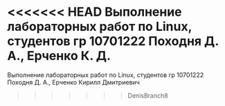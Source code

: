 <<<<<<< HEAD
Выполнение лабораторных работ по Linux, студентов гр 10701222 Походня Д. А., Ерченко К. Д. 
=======
Выполнение лабораторных работ по Linux, студентов гр 10701222 Походня Д. А., Ерченко Кирилл Дмитриевич 
>>>>>>> DenisBranch8
